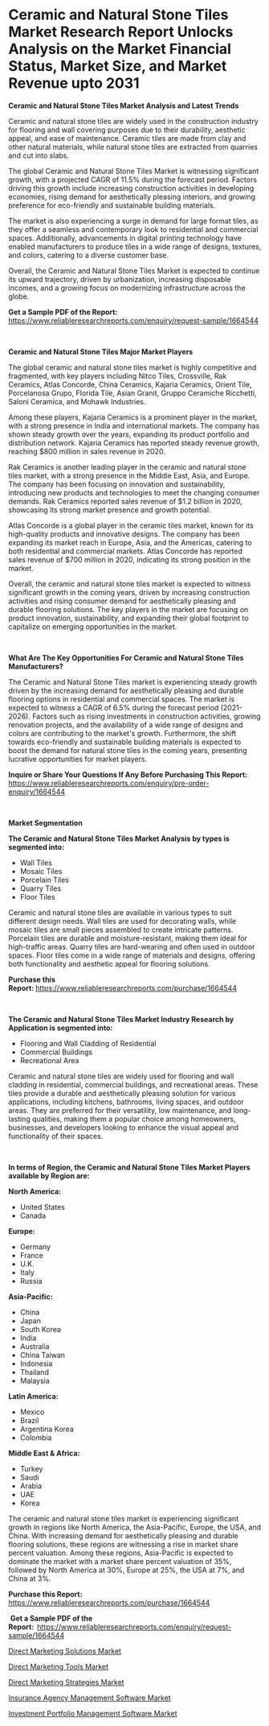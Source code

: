 <p><h1>Ceramic and Natural Stone Tiles Market Research Report Unlocks Analysis on the Market Financial Status, Market Size, and Market Revenue upto 2031</h1></p><p><strong>Ceramic and Natural Stone Tiles Market Analysis and Latest Trends</strong></p>
<p><p>Ceramic and natural stone tiles are widely used in the construction industry for flooring and wall covering purposes due to their durability, aesthetic appeal, and ease of maintenance. Ceramic tiles are made from clay and other natural materials, while natural stone tiles are extracted from quarries and cut into slabs.</p><p>The global Ceramic and Natural Stone Tiles Market is witnessing significant growth, with a projected CAGR of 11.5% during the forecast period. Factors driving this growth include increasing construction activities in developing economies, rising demand for aesthetically pleasing interiors, and growing preference for eco-friendly and sustainable building materials.</p><p>The market is also experiencing a surge in demand for large format tiles, as they offer a seamless and contemporary look to residential and commercial spaces. Additionally, advancements in digital printing technology have enabled manufacturers to produce tiles in a wide range of designs, textures, and colors, catering to a diverse customer base.</p><p>Overall, the Ceramic and Natural Stone Tiles Market is expected to continue its upward trajectory, driven by urbanization, increasing disposable incomes, and a growing focus on modernizing infrastructure across the globe.</p></p>
<p><strong>Get a Sample PDF of the Report:&nbsp;</strong> <a href="https://www.reliableresearchreports.com/enquiry/request-sample/1664544">https://www.reliableresearchreports.com/enquiry/request-sample/1664544</a></p>
<p>&nbsp;</p>
<p><strong>Ceramic and Natural Stone Tiles Major Market Players</strong></p>
<p><p>The global ceramic and natural stone tiles market is highly competitive and fragmented, with key players including Nitco Tiles, Crossville, Rak Ceramics, Atlas Concorde, China Ceramics, Kajaria Ceramics, Orient Tile, Porcelanosa Grupo, Florida Tile, Asian Granit, Gruppo Ceramiche Ricchetti, Saloni Ceramica, and Mohawk Industries.</p><p>Among these players, Kajaria Ceramics is a prominent player in the market, with a strong presence in India and international markets. The company has shown steady growth over the years, expanding its product portfolio and distribution network. Kajaria Ceramics has reported steady revenue growth, reaching $800 million in sales revenue in 2020.</p><p>Rak Ceramics is another leading player in the ceramic and natural stone tiles market, with a strong presence in the Middle East, Asia, and Europe. The company has been focusing on innovation and sustainability, introducing new products and technologies to meet the changing consumer demands. Rak Ceramics reported sales revenue of $1.2 billion in 2020, showcasing its strong market presence and growth potential.</p><p>Atlas Concorde is a global player in the ceramic tiles market, known for its high-quality products and innovative designs. The company has been expanding its market reach in Europe, Asia, and the Americas, catering to both residential and commercial markets. Atlas Concorde has reported sales revenue of $700 million in 2020, indicating its strong position in the market.</p><p>Overall, the ceramic and natural stone tiles market is expected to witness significant growth in the coming years, driven by increasing construction activities and rising consumer demand for aesthetically pleasing and durable flooring solutions. The key players in the market are focusing on product innovation, sustainability, and expanding their global footprint to capitalize on emerging opportunities in the market.</p></p>
<p>&nbsp;</p>
<p><strong>What Are The Key Opportunities For Ceramic and Natural Stone Tiles Manufacturers?</strong></p>
<p><p>The Ceramic and Natural Stone Tiles market is experiencing steady growth driven by the increasing demand for aesthetically pleasing and durable flooring options in residential and commercial spaces. The market is expected to witness a CAGR of 6.5% during the forecast period (2021-2026). Factors such as rising investments in construction activities, growing renovation projects, and the availability of a wide range of designs and colors are contributing to the market's growth. Furthermore, the shift towards eco-friendly and sustainable building materials is expected to boost the demand for natural stone tiles in the coming years, presenting lucrative opportunities for market players.</p></p>
<p><strong>Inquire or Share Your Questions If Any Before Purchasing This Report:</strong> <a href="https://www.reliableresearchreports.com/enquiry/pre-order-enquiry/1664544">https://www.reliableresearchreports.com/enquiry/pre-order-enquiry/1664544</a></p>
<p>&nbsp;</p>
<p><strong>Market Segmentation</strong></p>
<p><strong>The Ceramic and Natural Stone Tiles Market Analysis by types is segmented into:</strong></p>
<p><ul><li>Wall Tiles</li><li>Mosaic Tiles</li><li>Porcelain Tiles</li><li>Quarry Tiles</li><li>Floor Tiles</li></ul></p>
<p><p>Ceramic and natural stone tiles are available in various types to suit different design needs. Wall tiles are used for decorating walls, while mosaic tiles are small pieces assembled to create intricate patterns. Porcelain tiles are durable and moisture-resistant, making them ideal for high-traffic areas. Quarry tiles are hard-wearing and often used in outdoor spaces. Floor tiles come in a wide range of materials and designs, offering both functionality and aesthetic appeal for flooring solutions.</p></p>
<p><strong>Purchase this Report:&nbsp;</strong><a href="https://www.reliableresearchreports.com/purchase/1664544">https://www.reliableresearchreports.com/purchase/1664544</a></p>
<p>&nbsp;</p>
<p><strong>The Ceramic and Natural Stone Tiles Market Industry Research by Application is segmented into:</strong></p>
<p><ul><li>Flooring and Wall Cladding of Residential</li><li>Commercial Buildings</li><li>Recreational Area</li></ul></p>
<p><p>Ceramic and natural stone tiles are widely used for flooring and wall cladding in residential, commercial buildings, and recreational areas. These tiles provide a durable and aesthetically pleasing solution for various applications, including kitchens, bathrooms, living spaces, and outdoor areas. They are preferred for their versatility, low maintenance, and long-lasting qualities, making them a popular choice among homeowners, businesses, and developers looking to enhance the visual appeal and functionality of their spaces.</p></p>
<p>&nbsp;</p>
<p><strong>In terms of Region, the Ceramic and Natural Stone Tiles Market Players available by Region are:</strong></p>
<p>
    <p> <strong> North America: </strong>
        <ul>
            <li>United States</li>
            <li>Canada</li>
        </ul>
        </p> 
    <p> <strong> Europe: </strong>
        <ul>
            <li>Germany</li>
            <li>France</li>
            <li>U.K.</li>
            <li>Italy</li>
            <li>Russia</li>
        </ul>
        </p> 
    <p> <strong> Asia-Pacific: </strong>
        <ul>
            <li>China</li>
            <li>Japan</li>
            <li>South Korea</li>
            <li>India</li>
            <li>Australia</li>
            <li>China Taiwan</li>
            <li>Indonesia</li>
            <li>Thailand</li>
            <li>Malaysia</li>
        </ul>
        </p> 
    <p> <strong> Latin America: </strong>
        <ul>
            <li>Mexico</li>
            <li>Brazil</li>
            <li>Argentina Korea</li>
            <li>Colombia</li>
        </ul>
        </p> 
    <p> <strong> Middle East & Africa: </strong>
        <ul>
            <li>Turkey</li>
            <li>Saudi</li>
            <li>Arabia</li>
            <li>UAE</li>
            <li>Korea</li>
        </ul>
    </p>
    </p>
<p><p>The ceramic and natural stone tiles market is experiencing significant growth in regions like North America, the Asia-Pacific, Europe, the USA, and China. With increasing demand for aesthetically pleasing and durable flooring solutions, these regions are witnessing a rise in market share percent valuation. Among these regions, Asia-Pacific is expected to dominate the market with a market share percent valuation of 35%, followed by North America at 30%, Europe at 25%, the USA at 7%, and China at 3%.</p></p>
<p><strong>Purchase this Report: </strong><a href="https://www.reliableresearchreports.com/purchase/1664544">https://www.reliableresearchreports.com/purchase/1664544</a></p>
<p>&nbsp;<strong>Get a Sample PDF of the Report:&nbsp;&nbsp;</strong><a href="https://www.reliableresearchreports.com/enquiry/request-sample/1664544">https://www.reliableresearchreports.com/enquiry/request-sample/1664544</a></p>
<p><strong></strong></p>
<p><p><a href="https://medium.com/@desmondmraz1/direct-marketing-solutions-market-analysis-and-sze-forecasted-for-period-from-2024-to-2031-8092058a99fd">Direct Marketing Solutions Market</a></p><p><a href="https://medium.com/@desmondmraz1/analyzing-direct-marketing-tools-market-global-industry-perspective-and-forecast-2024-to-2031-1851fa69f84b">Direct Marketing Tools Market</a></p><p><a href="https://medium.com/@desmondmraz1/direct-marketing-strategies-market-size-reveals-the-best-marketing-channels-in-global-industry-3b8b640e1f85">Direct Marketing Strategies Market</a></p><p><a href="https://medium.com/@desmondmraz1/insurance-agency-management-software-market-size-market-outlook-and-market-forecast-2024-to-2031-d9c69b43f035">Insurance Agency Management Software Market</a></p><p><a href="https://medium.com/@desmondmraz1/investment-portfolio-management-software-market-competitive-analysis-market-trends-and-forecast-cb40ace81fa8">Investment Portfolio Management Software Market</a></p></p>